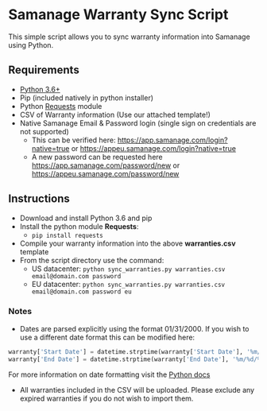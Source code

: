 # Samanage Warranty Sync Script


This simple script allows you to sync warranty information into Samanage using Python.

## Requirements
- [Python 3.6+](http://python.org/download)
- Pip (included natively in python installer)
- Python [Requests](http://docs.python-requests.org/en/master/user/install/#install) module
- CSV of Warranty information (Use our attached template!)
- Native Samanage Email & Password login (single sign on credentials are not supported)
	- This can be verified here: https://app.samanage.com/login?native=true or https://appeu.samanage.com/login?native=true
	- A new password can be requested here https://app.samanage.com/password/new or https://appeu.samanage.com/password/new


## Instructions
- Download and install Python 3.6 and pip
- Install the python module **Requests**:
	- ``` pip install requests ```
- Compile your warranty information into the above **warranties.csv** template
- From the script directory use the command:
	- US datacenter: ```python sync_warranties.py warranties.csv email@domain.com password```
	- EU datacenter: ```python sync_warranties.py warranties.csv email@domain.com password eu```


### Notes
- Dates are parsed explicitly using the format 01/31/2000. If you wish to use a different date format this can be modified here:
```python
warranty['Start Date'] = datetime.strptime(warranty['Start Date'], '%m/%d/%Y')
warranty['End Date'] = datetime.strptime(warranty['End Date'], '%m/%d/%Y')
```
For more information on date formatting visit the [Python docs](https://docs.python.org/3/library/datetime.html#strftime-and-strptime-behavior)

- All warranties included in the CSV will be uploaded. Please exclude any expired warranties if you do not wish to import them.